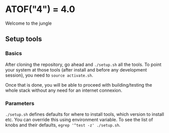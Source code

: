 # ATOF("4") = 4.0

Welcome to the jungle

## Setup tools

### Basics

After cloning the repository, go ahead and `./setup.sh` all the tools. To point
your system at those tools (after install and before any development session),
you need to `source activate.sh`.

Once that is done, you will be able to proceed with building/testing the whole
stack without any need for an internet connexion.

### Parameters

`./setup.sh` defines defaults for where to install tools, which version to
install etc. You can override this using environment variable. To see the list
of knobs and their defaults, `egrep '^test -z' ./setup.sh`.

